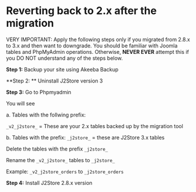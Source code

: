 # Reverting back to 2.x after the migration

VERY IMPORTANT: Apply the following steps only if you migrated from 2.8.x to 3.x and then want to downgrade.
You should be familiar with Joomla tables and PhpMyAdmin operations.
Otherwise, **NEVER EVER** attempt this if you DO NOT understand any of the steps below.


**Step 1:** Backup your site using Akeeba Backup

**Step 2: ** Uninstall J2Store version 3

**Step 3:** Go to Phpmyadmin

You will see

a. Tables with the follwing prefix: 

```_v2_j2store_```  = These are your 2.x tables backed up by the migration tool

b. Tables with the prefix:
```_j2store_``` = these are J2Store 3.x tables

Delete the tables with the prefix ```_j2store_```

Rename the ```_v2_j2store_``` tables to ```_j2store_```

Example: ```_v2_j2store_orders``` to ```_j2store_orders```

**Step 4:** Install J2Store 2.8.x version
